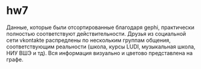 # hw7
Данные, которые были отсортированные благодаря gephi, практически полностью соответствуют действительности. Друзья из социальной сети vkontakte распредлены по нескольким группам общения, соответствующим реальности (школа, курсы LUDI, музыкальная школа, НИУ ВШЭ и тд). Вся информация визуально и цветово представлена на графе. 
